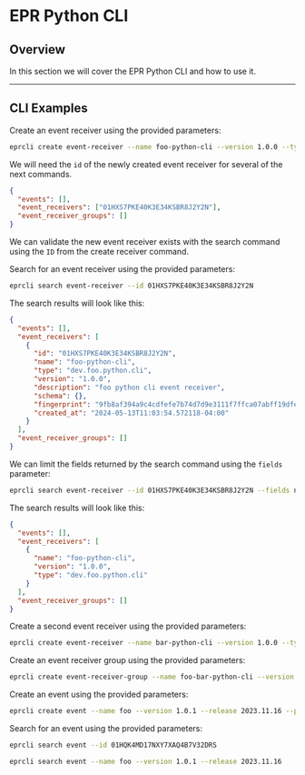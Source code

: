 # EPR Python CLI

## Overview

In this section we will cover the EPR Python CLI and how to use it.

---

## CLI Examples

Create an event receiver using the provided parameters:

```bash
eprcli create event-receiver --name foo-python-cli --version 1.0.0 --type dev.foo.python.cli --description "foo python cli event receiver" --schema "{}"
```

We will need the `id` of the newly created event receiver for several of the
next commands.

```json
{
  "events": [],
  "event_receivers": ["01HXS7PKE40K3E34KSBR8J2Y2N"],
  "event_receiver_groups": []
}
```

We can validate the new event receiver exists with the search command using the
`ID` from the create receiver command.

Search for an event receiver using the provided parameters:

```bash
eprcli search event-receiver --id 01HXS7PKE40K3E34KSBR8J2Y2N
```

The search results will look like this:

```json
{
  "events": [],
  "event_receivers": [
    {
      "id": "01HXS7PKE40K3E34KSBR8J2Y2N",
      "name": "foo-python-cli",
      "type": "dev.foo.python.cli",
      "version": "1.0.0",
      "description": "foo python cli event receiver",
      "schema": {},
      "fingerprint": "9fb8af394a9c4cdfefe7b74d7d9e3111f7ffca07abff19dfe57da98e0d349852",
      "created_at": "2024-05-13T11:03:54.572118-04:00"
    }
  ],
  "event_receiver_groups": []
}
```

We can limit the fields returned by the search command using the `fields`
parameter:

```bash
eprcli search event-receiver --id 01HXS7PKE40K3E34KSBR8J2Y2N --fields name,version,type
```

The search results will look like this:

```json
{
  "events": [],
  "event_receivers": [
    {
      "name": "foo-python-cli",
      "version": "1.0.0",
      "type": "dev.foo.python.cli"
    }
  ],
  "event_receiver_groups": []
}
```

Create a second event receiver using the provided parameters:

```bash
eprcli create event-receiver --name bar-python-cli --version 1.0.0 --type dev.bar.python.cli --description "bar python cli event receiver" --schema "{}"
```

Create an event receiver group using the provided parameters:

```bash
eprcli create event-receiver-group --name foo-bar-python-cli --version 1.0.0 --type dev.foo.bar.python.cli --description "foo bar python cli event receiver group" --event-receiver-ids 01HWN885Z4D680AAASH81G1KXF,01HWN8NB7F13NMNSJ1SFK831KZ
```

Create an event using the provided parameters:

```bash
eprcli create event --name foo --version 1.0.1 --release 2023.11.16 --platform-id x86_64-gnu-linux-40 --package rpm  --description "The Foo of Brixton" --payload '{"name": "foo"}' --success --event-receiver-id 01HW3SZ8N3MXA9EWZZY4HSVVNK
```

Search for an event using the provided parameters:

```bash
eprcli search event --id 01HQK4MD17NXY7XAQ4B7V32DRS
```

```bash
eprcli search event --name foo --version 1.0.1 --release 2023.11.16
```
